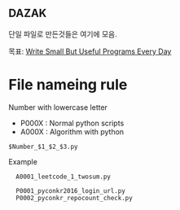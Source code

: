 ## DAZAK

단일 파일로 만든것들은 여기에 모음.

목표: [Write Small But Useful Programs Every Day](https://en.wikiquote.org/wiki/Ward_Cunningham)

# File nameing rule

Number with lowercase letter
- P000X : Normal python scripts
- A000X : Algorithm with python

```
$Number_$1_$2_$3.py
```

Example
```
  A0001_leetcode_1_twosum.py

  P0001_pyconkr2016_login_url.py
  P0002_pyconkr_repocount_check.py

```
